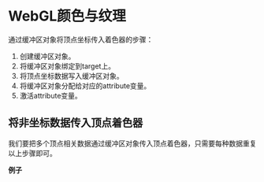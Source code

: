 # WebGL颜色与纹理

通过缓冲区对象将顶点坐标传入着色器的步骤：

1. 创建缓冲区对象。
2. 将缓冲区对象绑定到target上。
3. 将顶点坐标数据写入缓冲区对象。
4. 将缓冲区对象分配给对应的attribute变量。
5. 激活attribute变量。

## 将非坐标数据传入顶点着色器

我们要把多个顶点相关数据通过缓冲区对象传入顶点着色器，只需要每种数据重复以上步骤即可。

**例子**

